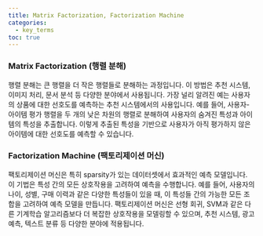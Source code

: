 ```yaml
---
title: Matrix Factorization, Factorization Machine
categories:
  - key_terms
toc: true
---
```


### Matrix Factorization (행렬 분해)

행렬 분해는 큰 행렬을 더 작은 행렬들로 분해하는 과정입니다. 이 방법은 추천 시스템, 이미지 처리, 문서 분석 등 다양한 분야에서 사용됩니다. 가장 널리 알려진 예는 사용자의 상품에 대한 선호도를 예측하는 추천 시스템에서의 사용입니다. 예를 들어, 사용자-아이템 평가 행렬을 두 개의 낮은 차원의 행렬로 분해하여 사용자의 숨겨진 특성과 아이템의 특성을 추출합니다. 이렇게 추출된 특성을 기반으로 사용자가 아직 평가하지 않은 아이템에 대한 선호도를 예측할 수 있습니다.

### Factorization Machine (팩토리제이션 머신)

팩토리제이션 머신은 특히 sparsity가 있는 데이터셋에서 효과적인 예측 모델입니다. 이 기법은 특성 간의 모든 상호작용을 고려하여 예측을 수행합니다. 예를 들어, 사용자의 나이, 성별, 구매 이력과 같은 다양한 특성들이 있을 때, 이 특성들 간의 가능한 모든 조합을 고려하여 예측 모델을 만듭니다. 팩토리제이션 머신은 선형 회귀, SVM과 같은 다른 기계학습 알고리즘보다 더 복잡한 상호작용을 모델링할 수 있으며, 추천 시스템, 광고 예측, 텍스트 분류 등 다양한 분야에 적용됩니다.
